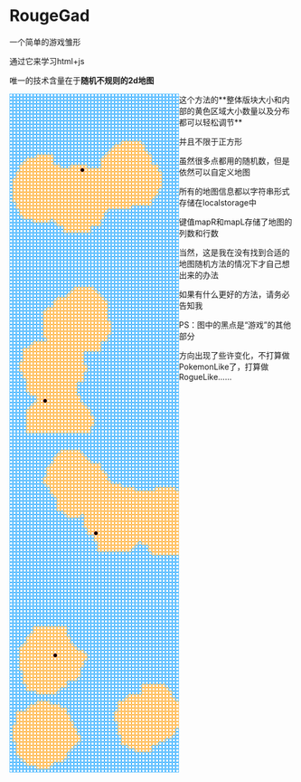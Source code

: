 # RougeGad

一个简单的游戏雏形

通过它来学习html+js

唯一的技术含量在于**随机不规则的2d地图**
<p>
<img src='images/example1.png' title='images' style='max-width:300px;float:left'>
<img src='images/example2.png' title='images' style='max-width:300px;float:left'>
<img src='images/example3.png' title='images' style='max-width:300px;float:left'>
<img src='images/example4.png' title='images' style='max-width:300px;float:left'>
</p>
这个方法的**整体版块大小和内部的黄色区域大小数量以及分布都可以轻松调节**

并且不限于正方形

虽然很多点都用的随机数，但是依然可以自定义地图

所有的地图信息都以字符串形式存储在localstorage中

键值mapR和mapL存储了地图的列数和行数

当然，这是我在没有找到合适的地图随机方法的情况下才自己想出来的办法

如果有什么更好的方法，请务必告知我

PS：图中的黑点是“游戏”的其他部分

方向出现了些许变化，不打算做PokemonLike了，打算做RogueLike……
